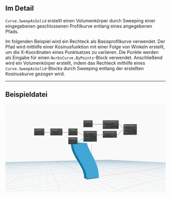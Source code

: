 <!--- Autodesk.DesignScript.Geometry.Curve.SweepAsSolid(curve, path, cutEndOff) --->
<!--- LUVHU25JWECNEBKIBZFH6N5EUAM42XM3BSEOTMCI3TQDNS5EKLXA --->
## Im Detail
`Curve.SweepAsSolid` erstellt einen Volumenkörper durch Sweeping einer eingegebenen geschlossenen Profilkurve entlang eines angegebenen Pfads.

Im folgenden Beispiel wird ein Rechteck als Basisprofilkurve verwendet. Der Pfad wird mithilfe einer Kosinusfunktion mit einer Folge von Winkeln erstellt, um die X-Koordinaten eines Punktsatzes zu variieren. Die Punkte werden als Eingabe für einen `NurbsCurve.ByPoints`-Block verwendet. Anschließend wird ein Volumenkörper erstellt, indem das Rechteck mithilfe eines `Curve.SweepAsSolid`-Blocks durch Sweeping entlang der erstellten Kosinuskurve gezogen wird.
___
## Beispieldatei

![Curve.SweepAsSolid(curve, path, cutEndOff)](./LUVHU25JWECNEBKIBZFH6N5EUAM42XM3BSEOTMCI3TQDNS5EKLXA_img.jpg)
